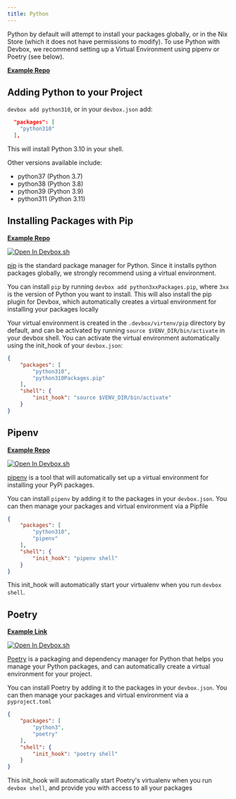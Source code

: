 ```yaml
---
title: Python
---
```


Python by default will attempt to install your packages globally, or in the Nix Store (which it does not have permissions to modify). To use Python with Devbox, we recommend setting up a Virtual Environment using pipenv or Poetry (see below).

[**Example Repo**](https://github.com/jetpack-io/devbox-examples/tree/main/development/python)

## Adding Python to your Project

`devbox add python310`, or in your `devbox.json` add:


```json
  "packages": [
    "python310"
  ],
```

This will install Python 3.10 in your shell.

Other versions available include: 

* python37 (Python 3.7)
* python38 (Python 3.8)
* python39 (Python 3.9)
* python311 (Python 3.11)

## Installing Packages with Pip

[**Example Repo**](https://github.com/jetpack-io/devbox-examples/tree/main/development/python/pip)

[![Open In Devbox.sh](https://jetpack.io/img/devbox/open-in-devbox.svg)](https://devbox.sh/github.com/jetpack-io/devbox-examples?folder=development/python/pip)

[pip](https://pip.pypa.io/en/stable/) is the standard package manager for Python. Since it installs python packages globally, we strongly recommend using a virtual environment.

You can install `pip` by running `devbox add python3xxPackages.pip`, where `3xx` is the version of Python you want to install. This will also install the pip plugin for Devbox, which automatically creates a virtual environment for installing your packages locally

Your virtual environment is created in the `.devbox/virtenv/pip` directory by default, and can be activated by running `source $VENV_DIR/bin/activate` in your devbox shell. You can activate the virtual environment automatically using the init_hook of your `devbox.json`:

```json
{
    "packages": [
        "python310",
        "python310Packages.pip"
    ],
    "shell": {
        "init_hook": "source $VENV_DIR/bin/activate"
    }
}
``` 

## Pipenv

[**Example Repo**](https://github.com/jetpack-io/devbox-examples/tree/main/development/python/pipenv)

[![Open In Devbox.sh](https://jetpack.io/img/devbox/open-in-devbox.svg)](https://devbox.sh/github.com/jetpack-io/devbox-examples?folder=development/python/pipenv)

[pipenv](https://pipenv.pypa.io/en/latest/) is a tool that will automatically set up a virtual environment for installing your PyPi packages. 

You can install `pipenv` by adding it to the packages in your `devbox.json`. You can then manage your packages and virtual environment via a Pipfile

```json
{
    "packages": [
        "python310",
        "pipenv"
    ],
    "shell": {
        "init_hook": "pipenv shell"
    }
}
```
This init_hook will automatically start your virtualenv when you run `devbox shell`.

## Poetry

[**Example Link**](https://github.com/jetpack-io/devbox-examples/tree/main/development/python/poetry/poetry-demo)

[![Open In Devbox.sh](https://jetpack.io/img/devbox/open-in-devbox.svg)](https://devbox.sh/github.com/jetpack-io/devbox-examples?folder=development/python/poetry/poetry-demo)

[Poetry](https://python-poetry.org/) is a packaging and dependency manager for Python that helps you manage your Python packages, and can automatically create a virtual environment for your project. 

You can install Poetry by adding it to the packages in your `devbox.json`. You can then manage your packages and virtual environment via a `pyproject.toml`

```json
{
    "packages": [
        "python3",
        "poetry"
    ],
    "shell": {
        "init_hook": "poetry shell"
    }
}
```
This init_hook will automatically start Poetry's virtualenv when you run `devbox shell`, and provide you with access to all your packages